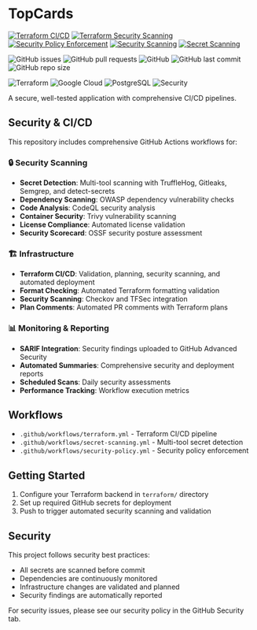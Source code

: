 # TopCards

[![Terraform CI/CD](https://github.com/erayguner/topcards/workflows/Terraform%20CI%2FCD/badge.svg)](https://github.com/erayguner/topcards/actions/workflows/terraform.yml)
[![Terraform Security Scanning](https://github.com/erayguner/topcards/workflows/Terraform%20Security%20Scanning/badge.svg)](https://github.com/erayguner/topcards/actions/workflows/terraform-security.yml)
[![Security Policy Enforcement](https://github.com/erayguner/topcards/workflows/Security%20Policy%20Enforcement/badge.svg)](https://github.com/erayguner/topcards/actions/workflows/security-policy.yml)
[![Security Scanning](https://github.com/erayguner/topcards/workflows/Security%20Scanning/badge.svg)](https://github.com/erayguner/topcards/actions/workflows/security-scan.yml)
[![Secret Scanning](https://github.com/erayguner/topcards/workflows/Secret%20Scanning/badge.svg)](https://github.com/erayguner/topcards/actions/workflows/secret-scanning.yml)

![GitHub issues](https://img.shields.io/github/issues/erayguner/topcards)
![GitHub pull requests](https://img.shields.io/github/issues-pr/erayguner/topcards)
![GitHub](https://img.shields.io/github/license/erayguner/topcards)
![GitHub last commit](https://img.shields.io/github/last-commit/erayguner/topcards)
![GitHub repo size](https://img.shields.io/github/repo-size/erayguner/topcards)

![Terraform](https://img.shields.io/badge/Terraform-1.5+-blue?logo=terraform)
![Google Cloud](https://img.shields.io/badge/Google%20Cloud-Platform-blue?logo=google-cloud)
![PostgreSQL](https://img.shields.io/badge/PostgreSQL-16-blue?logo=postgresql)
![Security](https://img.shields.io/badge/Security-Hardened-green?logo=shield)

A secure, well-tested application with comprehensive CI/CD pipelines.

## Security & CI/CD

This repository includes comprehensive GitHub Actions workflows for:

### 🔒 Security Scanning
- **Secret Detection**: Multi-tool scanning with TruffleHog, Gitleaks, Semgrep, and detect-secrets
- **Dependency Scanning**: OWASP dependency vulnerability checks
- **Code Analysis**: CodeQL security analysis
- **Container Security**: Trivy vulnerability scanning
- **License Compliance**: Automated license validation
- **Security Scorecard**: OSSF security posture assessment

### 🏗️ Infrastructure
- **Terraform CI/CD**: Validation, planning, security scanning, and automated deployment
- **Format Checking**: Automated Terraform formatting validation
- **Security Scanning**: Checkov and TFSec integration
- **Plan Comments**: Automated PR comments with Terraform plans

### 📊 Monitoring & Reporting
- **SARIF Integration**: Security findings uploaded to GitHub Advanced Security
- **Automated Summaries**: Comprehensive security and deployment reports
- **Scheduled Scans**: Daily security assessments
- **Performance Tracking**: Workflow execution metrics

## Workflows

- `.github/workflows/terraform.yml` - Terraform CI/CD pipeline
- `.github/workflows/secret-scanning.yml` - Multi-tool secret detection
- `.github/workflows/security-policy.yml` - Security policy enforcement

## Getting Started

1. Configure your Terraform backend in `terraform/` directory
2. Set up required GitHub secrets for deployment
3. Push to trigger automated security scanning and validation

## Security

This project follows security best practices:
- All secrets are scanned before commit
- Dependencies are continuously monitored
- Infrastructure changes are validated and planned
- Security findings are automatically reported

For security issues, please see our security policy in the GitHub Security tab.